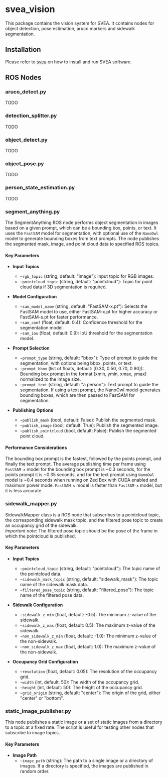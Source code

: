 # svea_vision
This package contains the vision system for SVEA. It contains nodes for object detection, pose estimation, aruco markers and sidewalk segmentation. 

## Installation

Please refer to [svea](https://github.com/KTH-SML/svea) on how to install and run SVEA software.

## ROS Nodes

### aruco_detect.py
TODO

### detection_splitter.py
TODO

### object_detect.py
TODO

### object_pose.py
TODO

### person_state_estimation.py
TODO

### segment_anything.py
The SegmentAnything ROS node performs object segmentation in images based on a given prompt, which can be a bounding box, points, or text. It uses the `FastSAM` model for segmentation, with optional use of the `NanoOwl` model to generate bounding boxes from text prompts. The node publishes the segmented mask, image, and point cloud data to specified ROS topics.

#### Key Parameters
- **Input Topics**
    - `~rgb_topic` (string, default: "image"): Input topic for RGB images.
    - `~pointcloud_topic` (string, default: "pointcloud"): Topic for point cloud data if 3D segmentation is required.

- **Model Configuration**
    - `~sam_model_name` (string, default: "FastSAM-x.pt"): Selects the FastSAM model to use, either FastSAM-x.pt for higher accuracy or FastSAM-s.pt for faster performance.
    - `~sam_conf` (float, default: 0.4): Confidence threshold for the segmentation model.
    - `~sam_iou` (float, default: 0.9): IoU threshold for the segmentation model.

- **Prompt Selection**
    - `~prompt_type` (string, default: "bbox"): Type of prompt to guide the segmentation, with options being bbox, points, or text.
    - `~prompt_bbox` (list of floats, default: [0.30, 0.50, 0.70, 0.90]): Bounding box prompt in the format [xmin, ymin, xmax, ymax] normalized to the image size.
    - `~prompt_text` (string, default: "a person"): Text prompt to guide the segmentation. If using a text prompt, the NanoOwl model generates bounding boxes, which are then passed to FastSAM for segmentation.

- **Publishing Options**
    - `~publish_mask` (bool, default: False): Publish the segmented mask.
    - `~publish_image` (bool, default: True): Publish the segmented image.
    - `~publish_pointcloud` (bool, default: False): Publish the segmented point cloud.

#### Performance Considerations
The bounding box prompt is the fastest, followed by the points prompt, and finally the text prompt. The average publishing time per frame using `FastSAM-x` model for the bounding box prompt is ~0.3 seconds, for the points prompt it is ~0.35 seconds, and for the text prompt using `NanoOwl` model is ~0.4 seconds when running on Zed Box with CUDA enabled and maximum power mode. `FastSAM-s` model is faster than `FastSAM-x` model, but it is less accurate.

### sidewalk_mapper.py
SidewalkMapper class is a ROS node that subscribes to a pointcloud topic, the corresponding sidewalk mask topic, and the filtered pose topic to create an occupancy grid of the sidewalk.  
_Important note_: The filtered pose topic should be the pose of the frame in which the pointcloud is published.

#### Key Parameters
- **Input Topics**
    - `~pointcloud_topic` (string, default: "pointcloud"): The topic name of the pointcloud data.
    - `~sidewalk_mask_topic` (string, default: "sidewalk_mask"): The topic name of the sidewalk mask data.
    - `~filtered_pose_topic` (string, default: "filtered_pose"): The topic name of the filtered pose data.

- **Sidewalk Configuration**
    - `~sidewalk_z_min` (float, default: -0.5): The minimum z-value of the sidewalk.
    - `~sidewalk_z_max` (float, default: 0.5): The maximum z-value of the sidewalk.
    - `~non_sidewalk_z_min` (float, default: -1.0): The minimum z-value of the non-sidewalk.
    - `~non_sidewalk_z_max` (float, default: 1.0): The maximum z-value of the non-sidewalk.

- **Occupancy Grid Configuration**
    - `~resolution` (float, default: 0.05): The resolution of the occupancy grid.
    - `~width` (int, default: 50): The width of the occupancy grid.
    - `~height` (int, default: 50): The height of the occupancy grid.
    - `~grid_origin` (string, default: "center"): The origin of the grid, either "center" or "bottom".

### static_image_publisher.py
This node publishes a static image or a set of static images from a directory to a topic at a fixed rate. The script is useful for testing other nodes that subscribe to image topics.

#### Key Parameters
- **Image Path**
    - `~image_path` (string): The path to a single image or a directory of images. If a directory is specified, the images are published in random order.